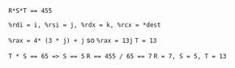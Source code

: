 `R*S*T == 455`

`%rdi = i, %rsi = j, %rdx = k, %rcx = *dest`

`%rax = 4* (3 * j) + j` so `%rax = 13j`
`T = 13`

`T * S == 65 => S == 5`
`R == 455 / 65 == 7`
`R = 7, S = 5, T = 13`

